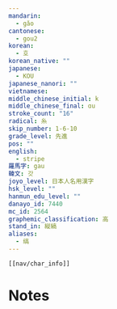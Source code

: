 ```yaml
---
mandarin:
  - gǎo
cantonese:
  - gou2
korean:
  - 호
korean_native: ""
japanese:
  - KOU
japanese_nanori: ""
vietnamese:
middle_chinese_initial: k
middle_chinese_final: ɑu
stroke_count: "16"
radical: 糸
skip_number: 1-6-10
grade_level: 先進
pos: ""
english:
  - stripe
羅馬字: gau
韓文: 갓
joyo_level: 日本人名用漢字
hsk_level: ""
hanmun_edu_level: ""
danayo_id: 7440
mc_id: 2564
graphemic_classification: 高
stand_in: 縦縞
aliases:
  - 缟
---
```

```meta-bind-embed
[[nav/char_info]]
```

# Notes
